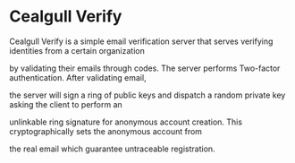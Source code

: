 # Cealgull Verify

Cealgull Verify is a simple email verification server that serves verifying identities from a certain organization

by validating their emails through codes. The server performs Two-factor authentication. After validating email,

the server will sign a ring of public keys and dispatch a random private key asking the client to perform an

unlinkable ring signature for anonymous account creation. This cryptographically sets the anonymous account from

the real email which guarantee untraceable registration.
